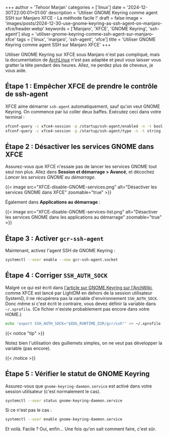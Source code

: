 +++
author = 'Tehoor Marjan'
categories = ['linux']
date = '2024-12-30T22:00:01+01:00'
description = 'Utiliser GNOME Keyring comme agent SSH sur Manjaro XFCE - La méthode facile !'
draft = false
image = 'images/posts/2024-12-30-use-gnome-keyring-as-ssh-agent-on-manjaro-xfce/header.webp'
keywords = ['Manjaro', 'XFCE', 'GNOME Keyring', 'ssh-agent']
slug = 'utiliser-gnome-keyring-comme-ssh-agent-sur-manjaro-xfce'
tags = ['linux', 'manjaro', 'ssh-agent', 'xfce']
title = 'Utiliser GNOME Keyring comme agent SSH sur Manjaro XFCE'
+++

Utiliser GNOME Keyring sur XFCE sous Manjaro n'est pas compliqué, mais la
documentation de [ArchLinux][1] n'est pas adaptée et peut vous laisser vous
gratter la tête pendant des heures. Allez, ne perdez plus de cheveux, je vous
aide.

<!-- more -->

## Étape 1 : Empêcher XFCE de prendre le contrôle de ssh-agent

XFCE aime démarrer `ssh-agent` automatiquement, sauf qu'on veut GNOME Keyring.
On commence par lui coller deux baffes. Exécutez ceci dans votre terminal :

```bash
xfconf-query -c xfce4-session -p /startup/ssh-agent/enabled -n -t bool -s false
xfconf-query -c xfce4-session -p /startup/ssh-agent/type -n -t string -s ssh-agent
```

## Étape 2 : Désactiver les services GNOME dans XFCE

Assurez-vous que XFCE n'essaie pas de lancer les services GNOME tout seul non
plus. Allez dans **Session et démarrage > Avancé**, et décochez _Lancer les
services GNOME au démarrage_.

{{< image src="XFCE-disable-GNOME-services.png" alt="Désactiver les services GNOME dans XFCE" zoomable="true" >}}

Également dans **Applications au démarrage** :

{{< image src="XFCE-disable-GNOME-services-list.png" alt="Désactiver les services GNOME dans les applications au démarrage" zoomable="true" >}}

## Étape 3 : Activer `gcr-ssh-agent`

Maintenant, activez l'agent SSH de GNOME Keyring :

```bash
systemctl --user enable --now gcr-ssh-agent.socket
```

## Étape 4 : Corriger `SSH_AUTH_SOCK`

Malgré ce qui est écrit dans [l'article sur GNOME Keyring sur l'ArchWiki][1],
comme XFCE est lancé par LightDM en dehors de la session utilisateur SystemD, il
ne récupérera pas la variable d'environnement `SSH_AUTH_SOCK`. Donc même si
c'est écrit le contraire, vous devez définir la variable dans `~/.xprofile`. (Ce
fichier n'existe probablement pas encore dans votre HOME.)

```bash
echo 'export SSH_AUTH_SOCK="$XDG_RUNTIME_DIR/gcr/ssh"' >> ~/.xprofile
```

{{< notice "tip" >}}

Notez bien l'utilisation des guillemets simples, on ne veut pas développer la
variable (pas encore).

{{< /notice >}}

## Étape 5 : Vérifier le statut de GNOME Keyring

Assurez-vous que `gnome-keyring-daemon.service` est activé dans votre session
utilisateur (c'est normalement le cas).

```bash
systemctl --user status gnome-keyring-daemon.service
```

Si ce n'est pas le cas :

```bash
systemctl --user enable gnome-keyring-daemon.service
```

Et voilà. Facile ? Oui, enfin... Une fois qu'on sait comment faire, c'est sûr.

[1]: https://wiki.archlinux.org/title/GNOME/Keyring#SSH_keys
